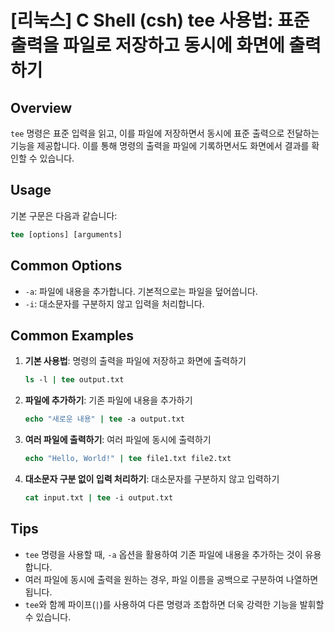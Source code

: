 # [리눅스] C Shell (csh) tee 사용법: 표준 출력을 파일로 저장하고 동시에 화면에 출력하기

## Overview
`tee` 명령은 표준 입력을 읽고, 이를 파일에 저장하면서 동시에 표준 출력으로 전달하는 기능을 제공합니다. 이를 통해 명령의 출력을 파일에 기록하면서도 화면에서 결과를 확인할 수 있습니다.

## Usage
기본 구문은 다음과 같습니다:

```csh
tee [options] [arguments]
```

## Common Options
- `-a`: 파일에 내용을 추가합니다. 기본적으로는 파일을 덮어씁니다.
- `-i`: 대소문자를 구분하지 않고 입력을 처리합니다.

## Common Examples
1. **기본 사용법**: 명령의 출력을 파일에 저장하고 화면에 출력하기
   ```csh
   ls -l | tee output.txt
   ```

2. **파일에 추가하기**: 기존 파일에 내용을 추가하기
   ```csh
   echo "새로운 내용" | tee -a output.txt
   ```

3. **여러 파일에 출력하기**: 여러 파일에 동시에 출력하기
   ```csh
   echo "Hello, World!" | tee file1.txt file2.txt
   ```

4. **대소문자 구분 없이 입력 처리하기**: 대소문자를 구분하지 않고 입력하기
   ```csh
   cat input.txt | tee -i output.txt
   ```

## Tips
- `tee` 명령을 사용할 때, `-a` 옵션을 활용하여 기존 파일에 내용을 추가하는 것이 유용합니다.
- 여러 파일에 동시에 출력을 원하는 경우, 파일 이름을 공백으로 구분하여 나열하면 됩니다.
- `tee`와 함께 파이프(`|`)를 사용하여 다른 명령과 조합하면 더욱 강력한 기능을 발휘할 수 있습니다.